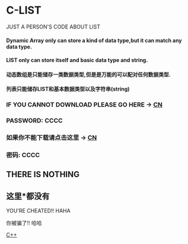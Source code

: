 # C-LIST
JUST A PERSON'S CODE ABOUT LIST

#### Dynamic Array only can store a kind of data type,but it can match any data type.
#### LIST only can store itself and basic data type and string.

#### 动态数组是只能储存一类数据类型,但是是万能的可以配对任何数据类型.
#### 列表只能储存LIST和基本数据类型以及字符串(string)

### IF YOU CANNOT DOWNLOAD PLEASE GO HERE → [CN](https://pan.baidu.com/s/1QOGMy4Zv5uHPpCrIhlB8jA)
### PASSWORD: CCCC

### 如果你不能下载请点击这里 → [CN](https://pan.baidu.com/s/1QOGMy4Zv5uHPpCrIhlB8jA)
### 密码: CCCC

## THERE IS NOTHING

## 这里*都没有












YOU'RE CHEATED!! HAHA

你被骗了!! 哈哈

[C++](https://www.runoob.com/cplusplus/cpp-tutorial.html)
